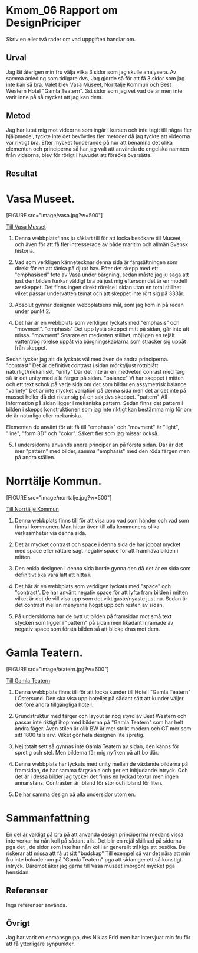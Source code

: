 ---
---
Kmom_06 Rapport om DesignPriciper
=========================


Skriv en eller två rader om vad uppgiften handlar om.

Urval
-----------------------

Jag lät återigen min fru välja vilka 3 sidor som jag skulle analysera. Av samma anleding som tidigare dvs, Jag gjorde så för att få 3 sidor som jag inte kan så bra.
Valet blev Vasa Museet, Norrtälje Kommun och Best Western Hotel "Gamla Teatern". 3st sidor som jag vet vad de är men inte varit inne på så mycket att jag kan dem.

Metod
-----------------------

Jag har lutat mig mot videorna som ingår i kursen och inte tagit till några fler hjälpmedel, tyckte inte det bevövdes fler metoder då jag tyckte att videorna var riktigt bra. Efter mycket funderande på hur att benämna det olika elementen och principerna så har jag valt att använda de engelska namnen från videorna, blev för rörigt i huvudet att försöka översätta.

Resultat
-----------------------


Vasa Museet.
==========

[FIGURE src="image/vasa.jpg?w=500"]

[Till Vasa Musset](https://www.vasamuseet.se/)

1.  Denna webbplatsfinns ju såklart till för att locka besökare till Museet, och även för att få fler intresserade av både maritim och allmän Svensk historia.

2. Vad som verkligen kännetecknar denna sida är färgsättningen som direkt får en att tänka på djupt hav.
Efter det skepp med ett "emphasised" foto av Vasa under bärgning, sedan måste jag ju säga att just den bilden funkar väldigt bra på just mig eftersom det är en modell av skeppet.
Det finns ingen direkt rörelse i sidan utan en total stillhet vilket passar undervatten temat och att skeppet inte rört sig på 333år.

3.  Absolut gynnar designen webbplatsens mål, som jag kom in på redan under punkt 2.

4.  Det här är en webbplats som verkligen lyckats med "emphasis" och "movment".
"emphasis" Det upp lysta skeppet mitt på sidan, går inte att missa.
"movment" Snarare en medveten stillhet, möjligen en rejält vattentrög rörelse uppåt via bärgningskablarna som sträcker sig uppåt från skeppet.

Sedan tycker jag att de lyckats väl med även de andra principerna.  
"contrast" Det är definitivt contrast i sidan mörkt/ljust rött/blått naturligt/mekaniskt.
"unity" Där det inte är en medveten conrast med färg så är det unity med alla färger på sidan.
"balance" Vi har skeppet i mitten och ett text schok på varje sida om det som bildar en assymetrisk balance.
"variety" Det är inte mycket variation på denna sida men det är det inte på musset heller då det riktar sig på en sak dvs skeppet.
"pattern" All information på sidan ligger i mekaniska pattern. Sedan finns det pattern i bilden i skepps konstruktionen som jag inte riktigt kan bestämma mig för om de är naturliga eller mekaniska.

Elementen de använt för att få till "emphasis" och "movment" är "light", "line", "form 3D" och "color".
Säkert fler som jag missar också.

5.  I undersidorna används andra principer än på första sidan. Där är det mer "pattern" med bilder, samma "emphasis" med den röda färgen men på andra ställen.



Norrtälje Kommun.
==========

[FIGURE src="image/norrtalje.jpg?w=500"]

[Till Norrtälje Kommun](https://www.norrtalje.se/)

1.  Denna webbplats finns till för att visa upp vad som händer och vad som finns i kommunen. Man hittar även till alla kommunens olika verksamheter via denna sida.

2.  Det är mycket contrast och space i denna sida de har jobbat mycket med space eller rättare sagt negativ space för att framhäva bilden i mitten.

3.  Den enkla designen i denna sida borde gynna den då det är en sida som definitivt ska vara lätt att hitta i.

4.  Det här är en webbplats som verkligen lyckats med "space" och "contrast".
De har använt negativ space för att lyfta fram bilden i mitten vilket är det de vill visa upp som det viktigaste/nyaste just nu. Sedan är det contrast mellan menyerna högst upp och resten av sidan.


5.  På undersidorna har de bytt ut bilden på framsidan mot små text stycken som ligger i "pattern" på sidan men likadant inramade av negativ space som första bilden så att blicke dras mot dem.


Gamla Teatern.
======

[FIGURE src="image/teatern.jpg?w=600"]

[Till Gamla Teatern](https://www.gamlateatern.se/)

1.  Denna webbplats finns till för att locka kunder till Hotell "Gamla Teatern" i Östersund.
Den ska visa upp hotellet på sådant sätt att kunder väljer det före andra tillgängliga hotell.

2.  Grundstruktur med färger och layout är nog styrd av Best Western och passar inte riktigt ihop med bilderna på "Gamla Teatern" som har helt andra fäger. Även stilen är olik BW är mer strikt modern och GT mer som sitt 1800 tals arv. Vilket gör hela designen lite spretig.

3.  Nej totalt sett så gynnas inte Gamla Teatern av sidan, den känns för spretig och stel. Men bilderna får mig nyfiken på att bo där.

4.  Denna webbplats har lyckats med unity mellan de växlande bilderna på framsidan, de har samma färgskala och ger ett inbjudande intryck. Och det är i dessa bilder jag tycker det finns en lyckad textur men ingen annanstans. Contrasten är ibland för stor och ibland för liten.

5.  De har samma design på alla undersidor utom en.


Sammanfattning
======

En del är väldigt på bra på att använda design principerrna medans vissa inte verkar ha nån koll på sådant alls.
Det blir en rejäl skillnad på sidorna pga det , de sidor som inte har nån kolll är generellt tråkiga att besöka. De riskerar att missa att få ut sitt "budskap"
Till exempel så var det nära att min fru inte bokade rum på "Gamla Teatern" pga att sidan ger ett så konstigt intryck. Däremot åker jag gärna till Vasa museet imorgon! mycket pga hensidan.


Referenser
-----------------------

Inga referenser använda.

Övrigt
-----------------------

Jag har varit en enmansgrupp, dvs Niklas Frid men har intervjuat min fru för att få ytterligare synpunkter.
